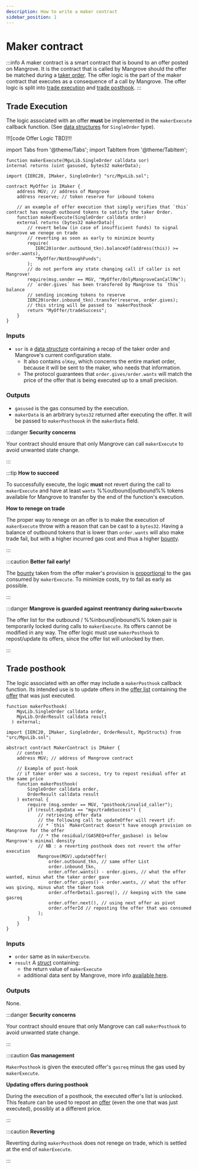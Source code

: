 ```yaml
---
description: How to write a maker contract
sidebar_position: 1
---
```


# Maker contract

:::info 
A maker contract is a smart contract that is bound to an offer posted on Mangrove. 
It is the contract that is called by Mangrove should the offer be matched during a [taker order](../taker-order/README.md). 
The offer logic is the part of the maker contract that executes as a consequence of a call by Mangrove. The offer logic is split into [trade execution](#trade-execution) 
and [trade posthook](#trade-posthook).
:::

## Trade Execution

The logic associated with an offer **must** be implemented in the `makerExecute` callback function. (See [data structures](offer-data-structures.md#mgvlib.singleorder) for `SingleOrder` type).

!!![code Offer Logic TBD]!!!

import Tabs from '@theme/Tabs';
import TabItem from '@theme/TabItem';

<Tabs>
<TabItem value="signature" label="Signature" default>

```solidity
function makerExecute(MgvLib.SingleOrder calldata sor)
internal returns (uint gasused, bytes32 makerData);
```

</TabItem>

<TabItem value="offerLogic" label="Offer logic">

```solidity
import {IERC20, IMaker, SingleOrder} "src/MgvLib.sol";

contract MyOffer is IMaker {
    address MGV; // address of Mangrove
    address reserve; // token reserve for inbound tokens
    
    // an example of offer execution that simply verifies that `this` contract has enough outbound tokens to satisfy the taker Order.
    function makerExecute(SingleOrder calldata order) 
    external returns (bytes32 makerData){
        // revert below (in case of insufficient funds) to signal mangrove we renege on trade
        // reverting as soon as early to minimize bounty
        require(
           IERC20(order.outbound_tkn).balanceOf(address(this)) >= order.wants),
           "MyOffer/NotEnoughFunds";
        );
        // do not perform any state changing call if caller is not Mangrove!
        require(msg.sender == MGV, "MyOffer/OnlyMangroveCanCallMe");
        // `order.gives` has been transfered by Mangrove to `this` balance
        // sending incoming tokens to reserve
        IERC20(order.inbound_tkn).transfer(reserve, order.gives);
        // this string will be passed to `makerPosthook`
        return "MyOffer/tradeSuccess";
    }
}
```

</TabItem>
</Tabs>

### Inputs

* `sor` is a [data structure](../../taking-and-making-offers/reactive-offer/offer-data-structures.md#public-data-structures) containing a recap of the taker order and Mangrove's current configuration state.
    * It also contains `olKey`, which concerns the entire market order, because it will be sent to the maker, who needs that information.
    * The protocol guarantees that `order.gives/order.wants` will match the price of the offer that is being executed up to a small precision.

### Outputs

* `gasused` is the gas consumed by the execution.
* `makerData` is an arbitrary `bytes32` returned after executing the offer. It will be passed to `makerPosthoook` in the `makerData` field.

:::danger **Security concerns**

Your contract should ensure that only Mangrove can call `makerExecute` to avoid unwanted state change.

:::

:::tip **How to succeed**

To successfully execute, the logic **must** not revert during the call to `makerExecute` and have at least `wants` %%outbound|outbound%% tokens available for Mangrove to transfer by the end of the function's execution.

**How to renege on trade**

The proper way to renege on an offer is to make the execution of `makerExecute` throw with a reason that can be cast to a `bytes32`. Having a balance of outbound tokens that is lower than `order.wants` will also make trade fail, but with a higher incurred gas cost and thus a higher [bounty](offer-provision.md#provision-and-offer-bounty).

:::

:::caution **Better fail early!**

The [bounty](offer-provision.md#computing-the-provision-and-offer-bounty) taken from the offer maker's provision is [proportional](offer-provision.md#computing-the-provision-and-offer-bounty) to the gas consumed by `makerExecute`. To minimize costs, try to fail as early as possible.

:::

:::danger **Mangrove is guarded against reentrancy during `makerExecute`**

The offer list for the outbound / %%inbound|inbound%% token pair is temporarily locked during calls to `makerExecute`. Its offers cannot be modified in any way. The offer logic must use `makerPosthook` to repost/update its offers, since the offer list will unlocked by then.

:::

## Trade posthook

The logic associated with an offer may include a `makerPosthook` callback function. Its intended use is to update offers in the [offer list](../offer-list.md) containing the [offer](./) that was just executed.

<Tabs>
<TabItem value="signature" label="Signature" default>

```solidity
function makerPosthook(
    MgvLib.SingleOrder calldata order,
    MgvLib.OrderResult calldata result
  ) external;
```

</TabItem>
<TabItem value="offerLogic" label="Offer logic">

```solidity
import {IERC20, IMaker, SingleOrder, OrderResult, MgvStructs} from "src/MgvLib.sol";

abstract contract MakerContract is IMaker {
    // context 
    address MGV; // address of Mangrove contract
    
    // Example of post-hook
    // if taker order was a success, try to repost residual offer at the same price
    function makerPosthook(
        SingleOrder calldata order,
        OrderResult calldata result
    ) external {
        require (msg.sender == MGV, "posthook/invalid_caller");
        if (result.mgvData == "mgv/tradeSuccess") {
            // retrieving offer data
            // the following call to updateOffer will revert if:
            // * `this` MakerContract doesn't have enough provision on Mangrove for the offer
            // * the residual/(GASREQ+offer_gasbase) is below Mangrove's minimal density
            // NB : a reverting posthook does not revert the offer execution
            Mangrove(MGV).updateOffer(
                order.outbound_tkn, // same offer List
                order.inbound_tkn,
                order.offer.wants() - order.gives, // what the offer wanted, minus what the taker order gave 
                order.offer.gives() - order.wants, // what the offer was giving, minus what the taker took
                order.offerDetail.gasreq(), // keeping with the same gasreq
                order.offer.next(), // using next offer as pivot
                order.offerId // reposting the offer that was consumed
            );
        }
    }
}
```

</TabItem>
</Tabs>

### Inputs

* `order` same as in `makerExecute`.
* `result` A [struct](offer-data-structures.md#mgvlib-orderresult) containing:
  * the return value of `makerExecute`
  * additional data sent by Mangrove, more info [available here](offer-data-structures.md#mgvlib.orderresult).

### Outputs

None.

:::danger **Security concerns**

Your contract should ensure that only Mangrove can call `makerPosthook` to avoid unwanted state change.

:::

:::caution **Gas management**

`MakerPosthook` is given the executed offer's `gasreq` minus the gas used by `makerExecute`.&#x20;

**Updating offers during posthook**

During the execution of a posthook, the executed offer's list is unlocked. This feature can be used to repost an [offer](./) (even the one that was just executed), possibly at a different price.

:::

:::caution **Reverting**

Reverting during `makerPosthook` does not renege on trade, which is settled at the end of `makerExecute`.

:::

